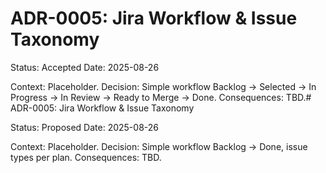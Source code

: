 # ADR-0005: Jira Workflow & Issue Taxonomy
Status: Accepted
Date: 2025-08-26

Context: Placeholder.
Decision: Simple workflow Backlog -> Selected -> In Progress -> In Review -> Ready to Merge -> Done.
Consequences: TBD.# ADR-0005: Jira Workflow & Issue Taxonomy

Status: Proposed
Date: 2025-08-26

Context: Placeholder.
Decision: Simple workflow Backlog -> Done, issue types per plan.
Consequences: TBD.
